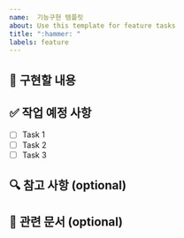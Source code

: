 ```yaml
---
name:  기능구현 템플릿
about: Use this template for feature tasks
title: ":hammer: "
labels: feature
---
```


## 📝 구현할 내용
<!-- 구현할 기능에 대해 설명해주세요 -->

## ✅ 작업 예정 사항
- [ ] Task 1
- [ ] Task 2
- [ ] Task 3

## 🔍 참고 사항 (optional)
<!-- 구현 시 참고할 내용이나 주의사항을 작성해주세요 -->

## 📎 관련 문서 (optional)
<!-- 관련된 문서나 레퍼런스 링크를 추가해주세요 -->